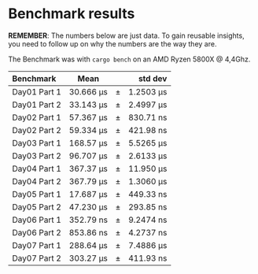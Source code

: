 Benchmark results
=================
**REMEMBER**: The numbers below are just data. To gain reusable insights, you need to follow up on
why the numbers are the way they are.

The Benchmark was with `cargo bench` on an AMD Ryzen 5800X @ 4,4Ghz.

| Benchmark         | Mean         |     |   std dev  |
|:------------------|:------------:|-----|-----------:|
| Day01 Part 1      | 30.666 µs	   | ±   | 1.2503 µs  |
| Day01 Part 2      | 33.143 µs	   | ±   | 2.4997 µs  |
| Day02 Part 1      | 57.367 µs	   | ±   | 830.71 ns  |
| Day02 Part 2      | 59.334 µs	   | ±   | 421.98 ns  |
| Day03 Part 1      | 168.57 µs	   | ±   | 5.5265 µs  |
| Day03 Part 2      | 96.707 µs	   | ±   | 2.6133 µs  |
| Day04 Part 1      | 367.37 µs	   | ±   | 11.950 µs  |
| Day04 Part 2      | 367.79 µs	   | ±   | 1.3060 µs  |
| Day05 Part 1      | 17.687 µs	   | ±   | 449.33 ns  |
| Day05 Part 2      | 47.230 µs	   | ±   | 293.85 ns  |
| Day06 Part 1      | 352.79 ns	   | ±   | 9.2474 ns  |
| Day06 Part 2      | 853.86 ns	   | ±   | 4.2737 ns  |
| Day07 Part 1      | 288.64 µs	   | ±   | 7.4886 µs  |
| Day07 Part 2      | 303.27 µs	   | ±   | 411.93 ns  |
